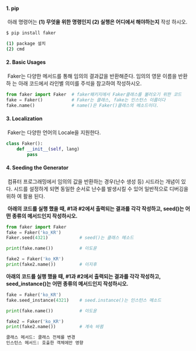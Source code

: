 #### 1. pip

​	아래 명령어는 **(1) 무엇을 위한 명령인지 (2) 실행은 어디에서 해야하는지** 작성 하시오.

``` bash
$ pip install faker

(1) package 설치
(2) cmd
```



#### 2. Basic Usages

​	Faker는 다양한 메서드를 통해 임의의 결과값을 반환해준다. 임의의 영문 이름을 반환하	는 아래 코드에서 라인별 의미를 주석을 참고하여 작성하시오.

```python
from faker import Faker  # faker패키지에서 Faker클래스를 불러오기 위한 코드
fake = Faker()			 # Faker는 클래스, fake는 인스턴스 이름이다
fake.name()				 # name()은 Faker()클래스의 메소드이다.
```



#### 3. Localization

​	Faker는 다양한 언어의 Locale을 지원한다.

```python
class Faker():
    def __init__(self, lang)
    	pass
```



#### 4. Seeding the Generator

​	컴퓨터 프로그래밍에서 임의의 값을 반환하는 경우(난수 생성 등) 시드라는 개념이 있다. 	시드를 설정하게 되면 동일한 순서로 난수를 발생시킬 수 있어 일반적으로 디버깅을 위하	여 활용 된다.

​		**아래의 코드를 실행 했을 때, #1과 #2에서 출력되는 결과를 각각 작성하고, seed()는 어		떤 종류의 메서드인지 작성하시오.**

```python
from faker import Faker
fake = Faker('ko_KR')
Faker.seed(4321)			# seed()는 클래스 메소드

print(fake.name())			# 이도윤

fake2 = Faker('ko_KR')
print(fake2.name())			# 이지후
```

**아래의 코드를 실행 했을 때, #1과 #2에서 출력되는 결과를 각각 작성하고, seed_instance()는 어떤 종류의 메서드인지 작성하시오.**

```python
fake = Faker('ko_KR')
fake.seed_instance(4321)	# seed.instance()는 인스턴스 메소드

print(fake.name())			# 이도윤

fake2 = Faker('ko_KR')
print(fake2.name())			# 계속 바뀜
```

```python
클래스 메서드: 클래스 전체를 변경
인스턴스 메서드: 호출한 객체에만 영향
```

